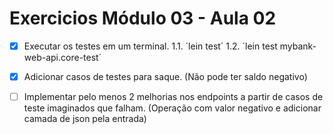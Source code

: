 # Exercicios Módulo 03 - Aula 02

- [X] Executar os testes em um terminal.
   1.1. ´lein test´
   1.2. ´lein test mybank-web-api.core-test´

- [X] Adicionar casos de testes para saque. (Não pode ter saldo negativo)
   
- [ ] Implementar pelo menos 2 melhorias nos endpoints a partir de casos de teste imaginados que falham. (Operação com valor negativo e adicionar camada de json pela entrada)
